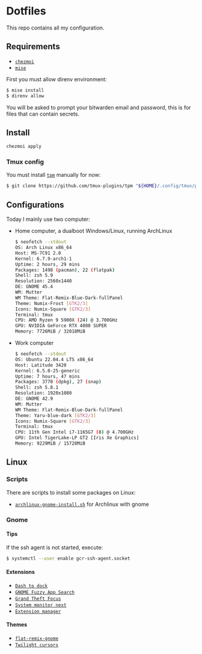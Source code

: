 # Dotfiles

This repo contains all my configuration.

## Requirements

- [`chezmoi`](https://github.com/twpayne/chezmoi)
- [`mise`](https://github.com/jdx/mise)

First you must allow direnv environment:

```sh
$ mise install
$ direnv allow
```

You will be asked to prompt your bitwarden email and password, this is for
files that can contain secrets.

## Install

```sh
chezmoi apply
```

### Tmux config

You must install [`tpm`](https://github.com/tmux-plugins/tpm) manually for now:

```sh
$ git clone https://github.com/tmux-plugins/tpm "${HOME}/.config/tmux/plugins/tpm"
```

## Configurations

Today I mainly use two computer:

- Home computer, a dualboot Windows/Linux, running ArchLinux
    ```sh
    $ neofetch --stdout
    OS: Arch Linux x86_64
    Host: MS-7C91 2.0
    Kernel: 6.7.9-arch1-1
    Uptime: 2 hours, 29 mins
    Packages: 1498 (pacman), 22 (flatpak)
    Shell: zsh 5.9
    Resolution: 2560x1440
    DE: GNOME 45.4
    WM: Mutter
    WM Theme: Flat-Remix-Blue-Dark-fullPanel
    Theme: Numix-Frost [GTK2/3]
    Icons: Numix-Square [GTK2/3]
    Terminal: tmux
    CPU: AMD Ryzen 9 5900X (24) @ 3.700GHz
    GPU: NVIDIA GeForce RTX 4080 SUPER
    Memory: 7726MiB / 32018MiB
    ```
- Work computer
    ```sh
    $ neofetch --stdout
    OS: Ubuntu 22.04.4 LTS x86_64
    Host: Latitude 3420
    Kernel: 6.5.0-25-generic
    Uptime: 7 hours, 47 mins
    Packages: 3770 (dpkg), 27 (snap)
    Shell: zsh 5.8.1
    Resolution: 1920x1080
    DE: GNOME 42.9
    WM: Mutter
    WM Theme: Flat-Remix-Blue-Dark-fullPanel
    Theme: Yaru-blue-dark [GTK2/3]
    Icons: Numix-Square [GTK2/3]
    Terminal: tmux
    CPU: 11th Gen Intel i7-1165G7 (8) @ 4.700GHz
    GPU: Intel TigerLake-LP GT2 [Iris Xe Graphics]
    Memory: 9229MiB / 15728MiB
    ```

## Linux

### Scripts

There are scripts to install some packages on Linux:

- [`archlinux-gnome-install.sh`](archlinux-gnome-install.sh) for Archlinux with gnome

### Gnome

#### Tips

If the ssh agent is not started, execute:

```sh
$ systemctl --user enable gcr-ssh-agent.socket
```

#### Extensions

- [`Dash to dock`](https://micheleg.github.io/dash-to-dock/)
- [`GNOME Fuzzy App Search`](https://extensions.gnome.org/extension/3956/gnome-fuzzy-app-search/)
- [`Grand Theft Focus`](https://extensions.gnome.org/extension/5410/grand-theft-focus/)
- [`System monitor next`](https://extensions.gnome.org/extension/3010/system-monitor-next/)
- [`Extension manager`](https://github.com/mjakeman/extension-manager)

#### Themes

- [`flat-remix-gnome`](https://github.com/daniruiz/flat-remix-gnome)
- [`Twilight cursors`](https://github.com/yeyushengfan258/Twilight-Cursors)
